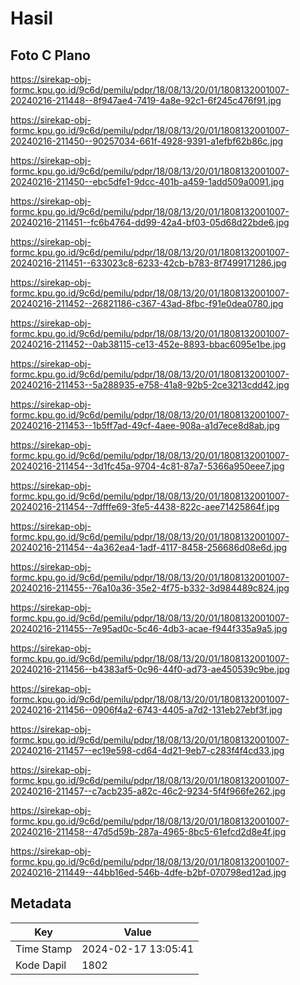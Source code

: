 # Hasil

## Foto C Plano

https://sirekap-obj-formc.kpu.go.id/9c6d/pemilu/pdpr/18/08/13/20/01/1808132001007-20240216-211448--8f947ae4-7419-4a8e-92c1-6f245c476f91.jpg

https://sirekap-obj-formc.kpu.go.id/9c6d/pemilu/pdpr/18/08/13/20/01/1808132001007-20240216-211450--90257034-661f-4928-9391-a1efbf62b86c.jpg

https://sirekap-obj-formc.kpu.go.id/9c6d/pemilu/pdpr/18/08/13/20/01/1808132001007-20240216-211450--ebc5dfe1-9dcc-401b-a459-1add509a0091.jpg

https://sirekap-obj-formc.kpu.go.id/9c6d/pemilu/pdpr/18/08/13/20/01/1808132001007-20240216-211451--fc6b4764-dd99-42a4-bf03-05d68d22bde6.jpg

https://sirekap-obj-formc.kpu.go.id/9c6d/pemilu/pdpr/18/08/13/20/01/1808132001007-20240216-211451--633023c8-6233-42cb-b783-8f7499171286.jpg

https://sirekap-obj-formc.kpu.go.id/9c6d/pemilu/pdpr/18/08/13/20/01/1808132001007-20240216-211452--26821186-c367-43ad-8fbc-f91e0dea0780.jpg

https://sirekap-obj-formc.kpu.go.id/9c6d/pemilu/pdpr/18/08/13/20/01/1808132001007-20240216-211452--0ab38115-ce13-452e-8893-bbac6095e1be.jpg

https://sirekap-obj-formc.kpu.go.id/9c6d/pemilu/pdpr/18/08/13/20/01/1808132001007-20240216-211453--5a288935-e758-41a8-92b5-2ce3213cdd42.jpg

https://sirekap-obj-formc.kpu.go.id/9c6d/pemilu/pdpr/18/08/13/20/01/1808132001007-20240216-211453--1b5ff7ad-49cf-4aee-908a-a1d7ece8d8ab.jpg

https://sirekap-obj-formc.kpu.go.id/9c6d/pemilu/pdpr/18/08/13/20/01/1808132001007-20240216-211454--3d1fc45a-9704-4c81-87a7-5366a950eee7.jpg

https://sirekap-obj-formc.kpu.go.id/9c6d/pemilu/pdpr/18/08/13/20/01/1808132001007-20240216-211454--7dfffe69-3fe5-4438-822c-aee71425864f.jpg

https://sirekap-obj-formc.kpu.go.id/9c6d/pemilu/pdpr/18/08/13/20/01/1808132001007-20240216-211454--4a362ea4-1adf-4117-8458-256686d08e6d.jpg

https://sirekap-obj-formc.kpu.go.id/9c6d/pemilu/pdpr/18/08/13/20/01/1808132001007-20240216-211455--76a10a36-35e2-4f75-b332-3d984489c824.jpg

https://sirekap-obj-formc.kpu.go.id/9c6d/pemilu/pdpr/18/08/13/20/01/1808132001007-20240216-211455--7e95ad0c-5c46-4db3-acae-f944f335a9a5.jpg

https://sirekap-obj-formc.kpu.go.id/9c6d/pemilu/pdpr/18/08/13/20/01/1808132001007-20240216-211456--b4383af5-0c96-44f0-ad73-ae450539c9be.jpg

https://sirekap-obj-formc.kpu.go.id/9c6d/pemilu/pdpr/18/08/13/20/01/1808132001007-20240216-211456--0906f4a2-6743-4405-a7d2-131eb27ebf3f.jpg

https://sirekap-obj-formc.kpu.go.id/9c6d/pemilu/pdpr/18/08/13/20/01/1808132001007-20240216-211457--ec19e598-cd64-4d21-9eb7-c283f4f4cd33.jpg

https://sirekap-obj-formc.kpu.go.id/9c6d/pemilu/pdpr/18/08/13/20/01/1808132001007-20240216-211457--c7acb235-a82c-46c2-9234-5f4f966fe262.jpg

https://sirekap-obj-formc.kpu.go.id/9c6d/pemilu/pdpr/18/08/13/20/01/1808132001007-20240216-211458--47d5d59b-287a-4965-8bc5-61efcd2d8e4f.jpg

https://sirekap-obj-formc.kpu.go.id/9c6d/pemilu/pdpr/18/08/13/20/01/1808132001007-20240216-211449--44bb16ed-546b-4dfe-b2bf-070798ed12ad.jpg


## Metadata

| Key        | Value               |
| ---------- | ------------------- |
| Time Stamp | 2024-02-17 13:05:41 |
| Kode Dapil | 1802                |



